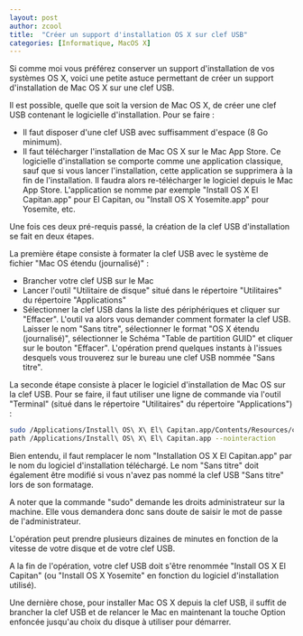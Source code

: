 ```yaml
---
layout: post
author: zcool
title:  "Créer un support d'installation OS X sur clef USB"
categories: [Informatique, MacOS X]
---
```


Si comme moi vous préférez conserver un support d'installation de vos systèmes OS X, voici
une petite astuce permettant de créer un support d'installation de Mac OS X sur une clef USB.

Il est possible, quelle que soit la version de Mac OS X, de créer une clef USB contenant le
logicielle d'installation. Pour se faire :

- Il faut disposer d'une clef USB avec suffisamment d'espace (8 Go minimum).
- Il faut télécharger l'installation de Mac OS X sur le Mac App Store. Ce logicielle
  d'installation se comporte comme une application classique, sauf que si vous lancer
  l'installation, cette application se supprimera à la fin de l'installation. Il faudra alors
  re-télécharger le logiciel depuis le Mac App Store. L'application se nomme par exemple
  "Install OS X El Capitan.app" pour El Capitan, ou "Install OS X Yosemite.app" pour Yosemite, etc.

Une fois ces deux pré-requis passé, la création de la clef USB d'installation se fait en deux étapes.

La première étape consiste à formater la clef USB avec le système de fichier
"Mac OS étendu (journalisé)" :

- Brancher votre clef USB sur le Mac
- Lancer l'outil "Utilitaire de disque" situé dans le répertoire "Utilitaires" du répertoire
  "Applications"
- Sélectionner la clef USB dans la liste des périphériques et cliquer sur "Effacer". L'outil va alors
  vous demander comment formater la clef USB. Laisser le nom "Sans titre", sélectionner le format
  "OS X étendu (journalisé)", sélectionner le Schéma "Table de partition GUID" et cliquer sur le
  bouton "Effacer". L'opération prend quelques instants à l'issues desquels vous trouverez sur
  le bureau une clef USB nommée "Sans titre".

La seconde étape consiste à placer le logiciel d'installation de Mac OS sur la clef USB. Pour
se faire, il faut utiliser une ligne de commande via l'outil "Terminal" (situé dans le
répertoire "Utilitaires" du répertoire "Applications") :

```bash
sudo /Applications/Install\ OS\ X\ El\ Capitan.app/Contents/Resources/createinstallmedia --volume /Volumes/Sans\ titre --application
path /Applications/Install\ OS\ X\ El\ Capitan.app --nointeraction
```

Bien entendu, il faut remplacer le nom "Installation OS X El Capitan.app" par le nom du logiciel
d'installation téléchargé. Le nom "Sans titre" doit également être modifié si vous n'avez pas nommé
la clef USB "Sans titre" lors de son formatage.

A noter que la commande "sudo" demande les droits administrateur sur la machine. Elle vous
demandera donc sans doute de saisir le mot de passe de l'administrateur.

L'opération peut prendre plusieurs dizaines de minutes en fonction de la vitesse de votre
disque et de votre clef USB.

A la fin de l'opération, votre clef USB doit s'être renommée "Install OS X El Capitan" (ou
"Install OS X Yosemite" en fonction du logiciel d'installation utilisé).

Une dernière chose, pour installer Mac OS X depuis la clef USB, il suffit de brancher la clef USB
et de relancer le Mac en maintenant la touche Option enfoncée jusqu'au choix du disque à utiliser
pour démarrer.
